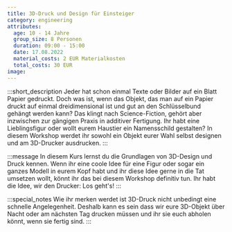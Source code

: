 ```yaml
---
title: 3D-Druck und Design für Einsteiger
category: engineering
attributes:
  age: 10 - 14 Jahre
  group_size: 8 Personen
  duration: 09:00 - 15:00
  date: 17.08.2022
  material_costs: 2 EUR Materialkosten
  total_costs: 30 EUR
image:
---
```

:::short_description
Jeder hat schon einmal Texte oder Bilder auf ein Blatt Papier gedruckt. Doch was ist, wenn das Objekt, das man auf ein Papier druckt auf einmal dreidimensional ist und gut an den Schlüsselbund gehängt werden kann? Das klingt nach Science-Fiction, gehört aber inzwischen zur gängigen Praxis in additiver Fertigung. Ihr habt eine Lieblingsfigur oder wollt eurem Haustier ein Namensschild gestalten? In diesem Workshop werdet ihr sowohl ein Objekt eurer Wahl selbst designen und am 3D-Drucker ausdrucken.
:::

:::message
In diesem Kurs lernst du die Grundlagen von 3D-Design und Druck kennen. Wenn ihr eine coole Idee für eine Figur oder sogar ein ganzes Modell in eurem Kopf habt und ihr diese Idee gerne in die Tat umsetzen wollt, könnt ihr das bei diesem Workshop definitiv tun. Ihr habt die Idee, wir den Drucker: Los geht's!
:::

:::special_notes
Wie ihr merken werdet ist 3D-Druck nicht unbedingt eine schnelle Angelegenheit. Deshalb kann es sein dass wir eure 3D-Objekt über Nacht oder am nächsten Tag drucken müssen und ihr sie euch abholen könnt, wenn sie fertig sind.
:::
